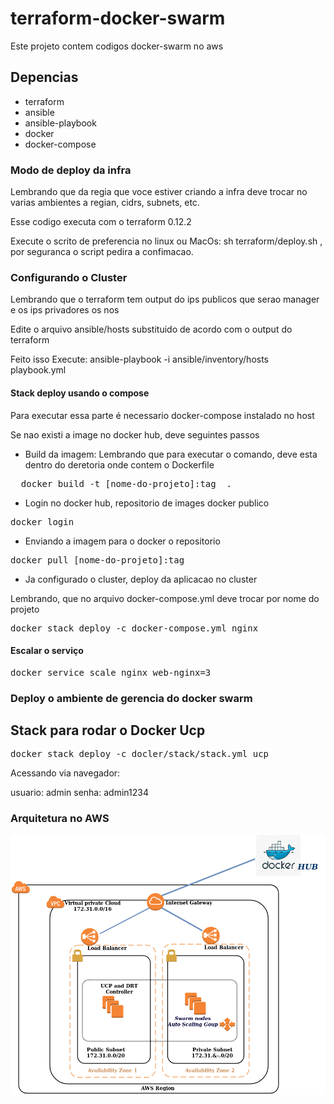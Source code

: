 # terraform-docker-swarm
Este projeto contem codigos docker-swarm no aws

## Depencias
* terraform
* ansible
* ansible-playbook
* docker
* docker-compose

### Modo de deploy da infra

Lembrando que da regia que voce estiver criando a infra deve trocar no varias ambientes a regian, cidrs, subnets, etc.

Esse codigo executa com o terraform 0.12.2

Execute o scrito de preferencia no linux ou MacOs: sh terraform/deploy.sh , por seguranca o script pedira a confimacao.

### Configurando o Cluster

Lembrando que o terraform tem output do ips publicos que serao manager e os ips privadores os nos

Edite o arquivo ansible/hosts substituido de acordo com o output do terraform

Feito isso Execute: ansible-playbook -i ansible/inventory/hosts playbook.yml

#### Stack deploy usando o compose

Para executar essa parte é necessario docker-compose instalado no host 

Se nao existi a image no docker hub, deve seguintes passos

* Build da imagem: Lembrando que para executar o comando, deve esta dentro do deretoria onde contem o Dockerfile
 <pre>
  docker build -t [nome-do-projeto]:tag  . 
</pre> 

* Login no docker hub, repositorio de images docker publico
<pre>
docker login
</pre>

* Enviando a imagem para o docker o repositorio
<pre>
docker pull [nome-do-projeto]:tag
</pre>

* Ja configurado o cluster, deploy da aplicacao no cluster

Lembrando, que no arquivo docker-compose.yml deve trocar por nome do projeto 
<pre>
docker stack deploy -c docker-compose.yml nginx
</pre>

#### Escalar o serviço
<pre>
docker service scale nginx_web-nginx=3
</pre>

### Deploy o ambiente de gerencia do docker swarm

## Stack para rodar o Docker Ucp
<pre>
docker stack deploy -c docler/stack/stack.yml ucp
</pre>

Acessando via navegador: 

usuario: admin
senha: admin1234



### Arquitetura no AWS
![docker-swarm](img/docker-swarm.png)